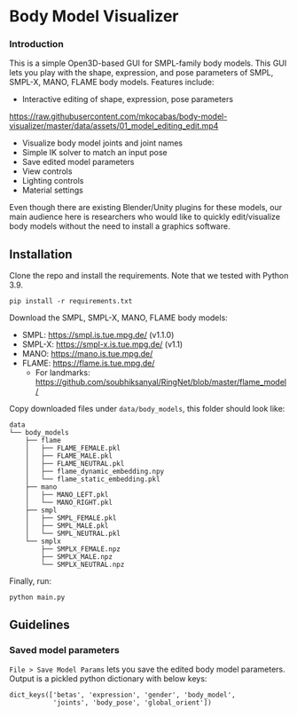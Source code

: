 # Body Model Visualizer

### Introduction

This is a simple Open3D-based GUI for SMPL-family body models. This GUI lets you
play with the shape, expression, and pose parameters of SMPL, SMPL-X, MANO, FLAME
body models. Features include:

- Interactive editing of shape, expression, pose parameters

https://raw.githubusercontent.com/mkocabas/body-model-visualizer/master/data/assets/01_model_editing_edit.mp4

- Visualize body model joints and joint names
- Simple IK solver to match an input pose
- Save edited model parameters
- View controls
- Lighting controls
- Material settings

Even though there are existing Blender/Unity plugins for these models, our main
audience here is researchers who would like to quickly edit/visualize body models
without the need to install a graphics software.


## Installation

Clone the repo and install the requirements. Note that we tested with Python 3.9.

```shell
pip install -r requirements.txt
```

Download the SMPL, SMPL-X, MANO, FLAME body models:

- SMPL: https://smpl.is.tue.mpg.de/ (v1.1.0)
- SMPL-X: https://smpl-x.is.tue.mpg.de/ (v1.1)
- MANO: https://mano.is.tue.mpg.de/
- FLAME: https://flame.is.tue.mpg.de/
  - For landmarks: https://github.com/soubhiksanyal/RingNet/blob/master/flame_model/

Copy downloaded files under `data/body_models`, this folder should look like:

```shell
data
└── body_models
    ├── flame
    │   ├── FLAME_FEMALE.pkl
    │   ├── FLAME_MALE.pkl
    │   ├── FLAME_NEUTRAL.pkl
    │   ├── flame_dynamic_embedding.npy
    │   └── flame_static_embedding.pkl
    ├── mano
    │   ├── MANO_LEFT.pkl
    │   └── MANO_RIGHT.pkl
    ├── smpl
    │   ├── SMPL_FEMALE.pkl
    │   ├── SMPL_MALE.pkl
    │   └── SMPL_NEUTRAL.pkl
    └── smplx
        ├── SMPLX_FEMALE.npz
        ├── SMPLX_MALE.npz
        └── SMPLX_NEUTRAL.npz

```

Finally, run:
```shell
python main.py
```

## Guidelines

### Saved model parameters
`File > Save Model Params` lets you save the edited body model parameters. Output is a pickled
python dictionary with below keys:
```shell
dict_keys(['betas', 'expression', 'gender', 'body_model', 
           'joints', 'body_pose', 'global_orient'])
```